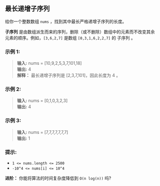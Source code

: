## 最长递增子序列

给你一个整数数组 `nums` ，找到其中最长严格递增子序列的长度。

**子序列** 是由数组派生而来的序列，删除（或不删除）数组中的元素而不改变其余元素的顺序。例如，`[3,6,2,7]` 
是数组 `[0,3,1,6,2,2,7]` 的 子序列 。

### 示例 1:
> **输入:** nums = [10,9,2,5,3,7,101,18]                        
> **输出:** 4  
> **解释：** 最长递增子序列是 [2,3,7,101]，因此长度为 4 。

### 示例 2:

> **输入:** nums = [0,1,0,3,2,3]                        
> **输出:** 4

### 示例 3:

> **输入:** nums = [7,7,7,7,7,7,7]                       
> **输出:** 1

### 提示:

* `1 <= nums.length <= 2500`
* `-10^4 <= nums[i] <= 10^4`

**进阶：** 你能将算法的时间复杂度降低到 `O(n log(n))` 吗?